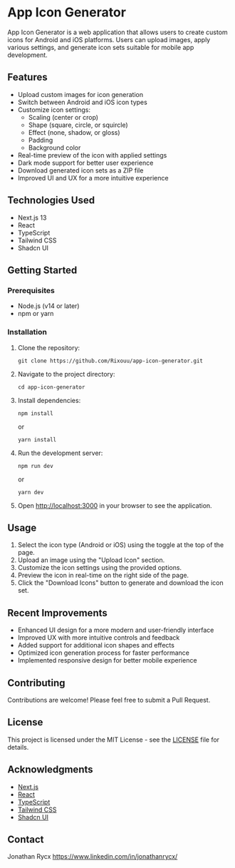 # App Icon Generator

App Icon Generator is a web application that allows users to create custom icons for Android and iOS platforms. Users can upload images, apply various settings, and generate icon sets suitable for mobile app development.

## Features

- Upload custom images for icon generation
- Switch between Android and iOS icon types
- Customize icon settings:
  - Scaling (center or crop)
  - Shape (square, circle, or squircle)
  - Effect (none, shadow, or gloss)
  - Padding
  - Background color
- Real-time preview of the icon with applied settings
- Dark mode support for better user experience
- Download generated icon sets as a ZIP file
- Improved UI and UX for a more intuitive experience

## Technologies Used

- Next.js 13
- React
- TypeScript
- Tailwind CSS
- Shadcn UI

## Getting Started

### Prerequisites

- Node.js (v14 or later)
- npm or yarn

### Installation

1. Clone the repository:

   ```
   git clone https://github.com/Rixouu/app-icon-generator.git
   ```

2. Navigate to the project directory:

   ```
   cd app-icon-generator
   ```

3. Install dependencies:

   ```
   npm install
   ```

   or

   ```
   yarn install
   ```

4. Run the development server:

   ```
   npm run dev
   ```

   or

   ```
   yarn dev
   ```

5. Open [http://localhost:3000](http://localhost:3000) in your browser to see the application.

## Usage

1. Select the icon type (Android or iOS) using the toggle at the top of the page.
2. Upload an image using the "Upload Icon" section.
3. Customize the icon settings using the provided options.
4. Preview the icon in real-time on the right side of the page.
5. Click the "Download Icons" button to generate and download the icon set.

## Recent Improvements

- Enhanced UI design for a more modern and user-friendly interface
- Improved UX with more intuitive controls and feedback
- Added support for additional icon shapes and effects
- Optimized icon generation process for faster performance
- Implemented responsive design for better mobile experience

## Contributing

Contributions are welcome! Please feel free to submit a Pull Request.

## License

This project is licensed under the MIT License - see the [LICENSE](LICENSE) file for details.

## Acknowledgments

- [Next.js](https://nextjs.org/)
- [React](https://reactjs.org/)
- [TypeScript](https://www.typescriptlang.org/)
- [Tailwind CSS](https://tailwindcss.com/)
- [Shadcn UI](https://ui.shadcn.com/)

## Contact

Jonathan Rycx
<https://www.linkedin.com/in/jonathanrycx/>
